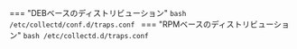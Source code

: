 === "DEBベースのディストリビューション"
    ```bash
    /etc/collectd/conf.d/traps.conf
    ```
=== "RPMベースのディストリビューション"
    ```bash
    /etc/collectd.d/traps.conf
    ```